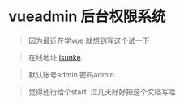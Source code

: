 # vueadmin 后台权限系统

> 因为最近在学vue 就想到写这个试一下

> 在线地址 [isunke](http://isunke.cn:3003).

> 默认账号admin 密码admin

> 觉得还行给个start  过几天好好把这个文档写哈
